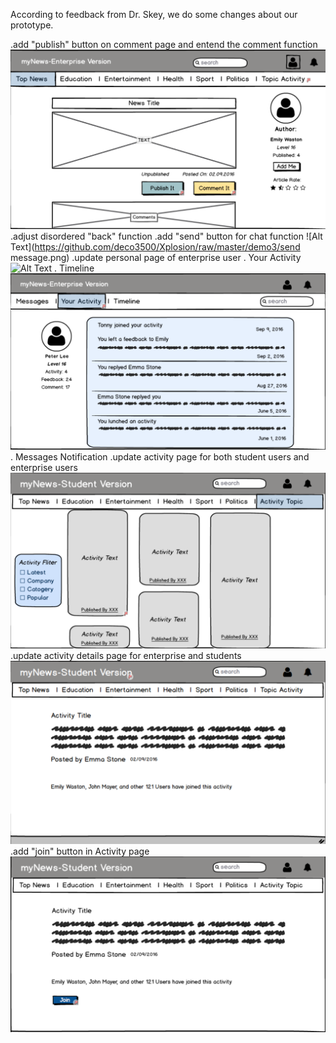 According to feedback from Dr. Skey, we do some changes about our prototype.

.add "publish" button on comment page and entend the comment function
![Alt Text](https://github.com/deco3500/Xplosion/raw/master/demo3/button_publish.png)
.adjust disordered "back" function
.add "send" button for chat function
![Alt Text](https://github.com/deco3500/Xplosion/raw/master/demo3/send message.png)
.update personal page of enterprise user
  . Your Activity
  ![Alt Text](https://github.com/deco3500/Xplosion/raw/master/demo3/activity_enterprise.png)
  . Timeline
  ![Alt Text](https://github.com/deco3500/Xplosion/raw/master/demo3/timeline_enterprise.png)
  . Messages Notification
.update activity page for both student users and enterprise users
![Alt Text](https://github.com/deco3500/Xplosion/raw/master/demo3/activity_students.png)
.update activity details page for enterprise and students
![Alt Text](https://github.com/deco3500/Xplosion/raw/master/demo3/detail_activity.png)
.add "join" button in Activity page
![Alt Text](https://github.com/deco3500/Xplosion/raw/master/demo3/button_joinactivity.png)


